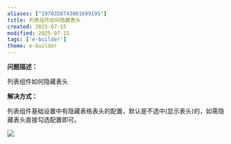 ```yaml
---
aliases: ["1970358743061699195"]
title: 列表组件如何隐藏表头
created: 2025-07-15
modified: 2025-07-15
tags: ['e-builder']
theme: e-builder
---
```


**问题描述：**

列表组件如何隐藏表头

**解决方式：**

列表组件基础设置中有隐藏表格表头的配置，默认是不选中(显示表头)的，如需隐藏表头直接勾选配置即可。

![](f80f67a0e323440ad7f52eb9d3efb99e.jpg)